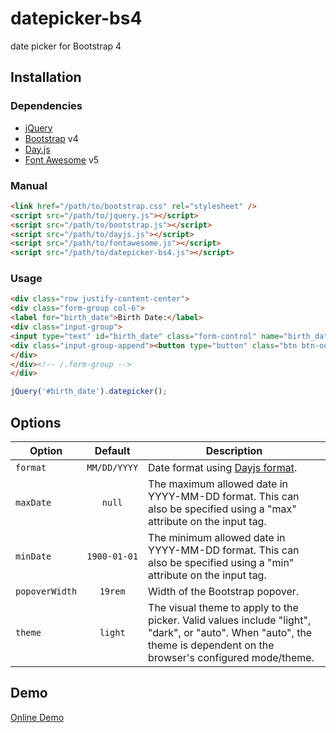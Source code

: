 datepicker-bs4
==============
date picker for Bootstrap 4

## Installation

### Dependencies
- [jQuery](https://jquery.com/)
- [Bootstrap](https://getbootstrap.com/docs/4.6/) v4
- [Day.js](https://day.js.org/)
- [Font Awesome](https://fontawesome.com/v5/docs) v5

### Manual

```html
<link href="/path/to/bootstrap.css" rel="stylesheet" />
<script src="/path/to/jquery.js"></script>
<script src="/path/to/bootstrap.js"></script>
<script src="/path/to/dayjs.js"></script>
<script src="/path/to/fontawesome.js"></script>
<script src="/path/to/datepicker-bs4.js"></script>
```

### Usage

```html
<div class="row justify-content-center">
<div class="form-group col-6">
<label for="birth_date">Birth Date:</label>
<div class="input-group">
<input type="text" id="birth_date" class="form-control" name="birth_date" />
<div class="input-group-append"><button type="button" class="btn btn-outline-secondary" data-toggle="datepicker"><i class="far fa-calendar-alt"></i></button></div>
</div>
</div><!-- /.form-group -->
</div>
```

```javascript
jQuery('#birth_date').datepicker();
```

## Options

| Option | Default | Description |
| --- | :---: | --- |
| `format` | `MM/DD/YYYY` | Date format using [Dayjs format](https://day.js.org/docs/en/display/format). |
| `maxDate` | `null` | The maximum allowed date in YYYY-MM-DD format. This can also be specified using a "max" attribute on the input tag. |
| `minDate` | `1900-01-01` | The minimum allowed date in YYYY-MM-DD format. This can also be specified using a "min" attribute on the input tag. |
| `popoverWidth` | `19rem` | Width of the Bootstrap popover. |
| `theme` | `light` | The visual theme to apply to the picker. Valid values include "light", "dark", or "auto". When "auto", the theme is dependent on the browser's configured mode/theme. |


## Demo

<a href="https://lesilent.github.io/datepicker-bs4">Online Demo</a>